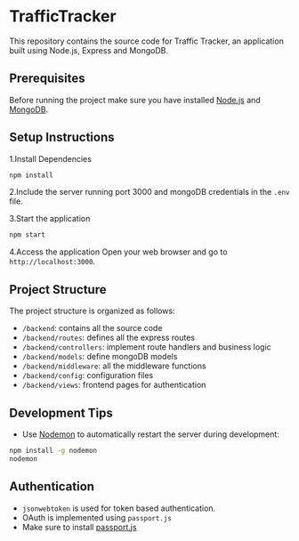 # TrafficTracker
This repository contains the source code for Traffic Tracker, an application built using Node.js, Express and MongoDB.

## Prerequisites
Before running the project make sure you have installed [Node.js](https://nodejs.org/en) and [MongoDB](https://www.mongodb.com/).

## Setup Instructions

1.Install Dependencies
   ```bash
   npm install
   ```
2.Include the server running port 3000 and mongoDB credentials in the `.env` file.

3.Start the application
   ```bash
   npm start
   ```

4.Access the application
   Open your web browser and go to `http://localhost:3000`.

## Project Structure
The project structure is organized as follows:
- `/backend`: contains all the source code
- `/backend/routes`: defines all the express routes
- `/backend/controllers`: implement route handlers and business logic
- `/backend/models`: define mongoDB models
- `/backend/middleware`: all the middleware functions
- `/backend/config`: configuration files
- `/backend/views`: frontend pages for authentication

## Development Tips
- Use [Nodemon](https://nodemon.io/) to automatically restart the server during development:
```bash
npm install -g nodemon
nodemon
```

## Authentication
- `jsonwebtoken` is used for token based authentication.
- OAuth is implemented using `passport.js`
- Make sure to install [passport.js](https://www.passportjs.org/) 


